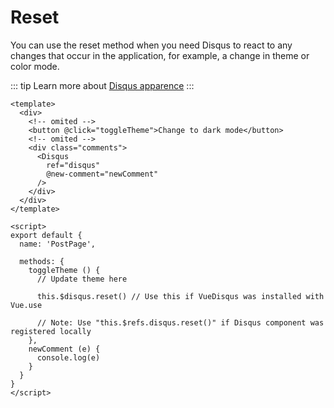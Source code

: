 # Reset

You can use the reset method when you need Disqus to react to any changes that occur in the application, for example, a change in theme or color mode.

::: tip
Learn more about [Disqus apparence](https://help.disqus.com/en/articles/1717201-disqus-appearance-tweaks)
:::

```vue
<template>
  <div>
    <!-- omited -->
    <button @click="toggleTheme">Change to dark mode</button>
    <!-- omited -->
    <div class="comments">
      <Disqus
        ref="disqus"
        @new-comment="newComment"
      />
    </div>
  </div>
</template>

<script>
export default {
  name: 'PostPage',

  methods: {
    toggleTheme () {
      // Update theme here

      this.$disqus.reset() // Use this if VueDisqus was installed with Vue.use
      
      // Note: Use "this.$refs.disqus.reset()" if Disqus component was registered locally
    },
    newComment (e) {
      console.log(e)
    }
  }
}
</script>
```
